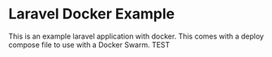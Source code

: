 # Laravel Docker Example

This is an example laravel application with docker.  This comes with a
deploy compose file to use with a Docker Swarm.
TEST
